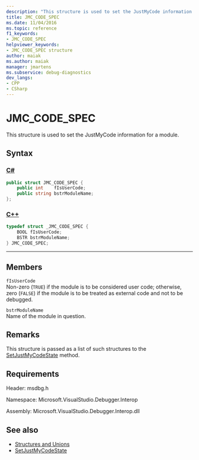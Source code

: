 ```yaml
---
description: "This structure is used to set the JustMyCode information for a module."
title: JMC_CODE_SPEC
ms.date: 11/04/2016
ms.topic: reference
f1_keywords:
- JMC_CODE_SPEC
helpviewer_keywords:
- JMC_CODE_SPEC structure
author: maiak
ms.author: maiak
manager: jmartens
ms.subservice: debug-diagnostics
dev_langs:
- CPP
- CSharp
---
```

# JMC_CODE_SPEC

This structure is used to set the JustMyCode information for a module.

## Syntax

### [C#](#tab/csharp)
```csharp
public struct JMC_CODE_SPEC {
    public int    fIsUserCode;
    public string bstrModuleName;
};
```
### [C++](#tab/cpp)
```cpp
typedef struct _JMC_CODE_SPEC {
    BOOL fIsUserCode;
    BSTR bstrModuleName;
} JMC_CODE_SPEC;
```
---

## Members
`fIsUserCode`\
Non-zero (`TRUE`) if the module is to be considered user code; otherwise, zero (`FALSE`) if the module is to be treated as external code and not to be debugged.

`bstrModuleName`\
Name of the module in question.

## Remarks
This structure is passed as a list of such structures to the [SetJustMyCodeState](../../../extensibility/debugger/reference/idebugengine3-setjustmycodestate.md) method.

## Requirements
Header: msdbg.h

Namespace: Microsoft.VisualStudio.Debugger.Interop

Assembly: Microsoft.VisualStudio.Debugger.Interop.dll

## See also
- [Structures and Unions](../../../extensibility/debugger/reference/structures-and-unions.md)
- [SetJustMyCodeState](../../../extensibility/debugger/reference/idebugengine3-setjustmycodestate.md)
